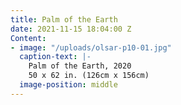 ```yaml
---
title: Palm of the Earth
date: 2021-11-15 18:04:00 Z
Content:
- image: "/uploads/olsar-p10-01.jpg"
  caption-text: |-
    Palm of the Earth, 2020
    50 x 62 in. (126cm x 156cm)
  image-position: middle
---
```



